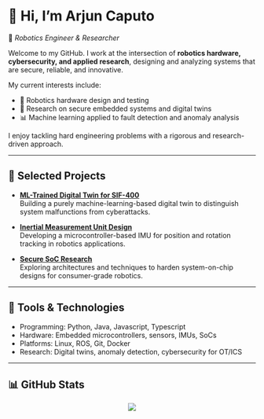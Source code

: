 # 👋 Hi, I’m Arjun Caputo

🎯 *Robotics Engineer & Researcher*

Welcome to my GitHub. I work at the intersection of **robotics hardware, cybersecurity, and applied research**, designing and analyzing systems that are secure, reliable, and innovative.

My current interests include:
- 🤖 Robotics hardware design and testing
- 🔬 Research on secure embedded systems and digital twins
- 📊 Machine learning applied to fault detection and anomaly analysis

I enjoy tackling hard engineering problems with a rigorous and research-driven approach.

---

## 🔷 Selected Projects
- [**ML-Trained Digital Twin for SIF-400**](https://github.com/arcaputo/SIF-400-digital-twin)  
  Building a purely machine-learning-based digital twin to distinguish system malfunctions from cyberattacks.
  
- [**Inertial Measurement Unit Design**](https://github.com/arcaputo/imu-project)  
  Developing a microcontroller-based IMU for position and rotation tracking in robotics applications.

- [**Secure SoC Research**](https://github.com/arcaputo/soc-cybersecurity)  
  Exploring architectures and techniques to harden system-on-chip designs for consumer-grade robotics.

---

## 🧰 Tools & Technologies
- Programming: Python, Java, Javascript, Typescript
- Hardware: Embedded microcontrollers, sensors, IMUs, SoCs
- Platforms: Linux, ROS, Git, Docker
- Research: Digital twins, anomaly detection, cybersecurity for OT/ICS

---

## 📊 GitHub Stats
<p align="center">
  <img src="https://github-readme-stats.vercel.app/api?username=arcaputo&show_icons=true&theme=default" />
</p>
